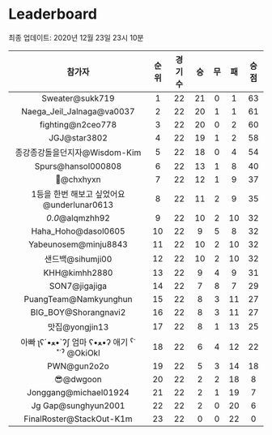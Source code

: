 # Leaderboard
최종 업데이트: 2020년 12월 23일 23시 10분




| 참가자 | 순위 | 경기수 | 승 | 무 | 패 | 승점 |
|:---:|:---:|:---:|:---:|:---:|:---:|:---:|
| Sweater@sukk719 | 1 | 22 | 21 | 0 | 1 | 63 |
| Naega_Jeil_Jalnaga@va0037 | 2 | 22 | 20 | 1 | 1 | 61 |
| fighting@n2ceo778 | 3 | 22 | 20 | 0 | 2 | 60 |
| JGJ@star3802 | 4 | 22 | 19 | 1 | 2 | 58 |
| 종강종강돌을던지자@Wisdom-Kim | 5 | 22 | 18 | 0 | 4 | 54 |
| Spurs@hansol000808 | 6 | 22 | 13 | 1 | 8 | 40 |
| 👑@chxhyxn | 7 | 22 | 12 | 1 | 9 | 37 |
| 1등을 한번 해보고 싶었어요@underlunar0613 | 8 | 22 | 11 | 2 | 9 | 35 |
| _0.0_@alqmzhh92 | 9 | 22 | 10 | 2 | 10 | 32 |
| Haha_Hoho@dasol0605 | 10 | 22 | 9 | 5 | 8 | 32 |
| Yabeunosem@minju8843 | 11 | 22 | 10 | 2 | 10 | 32 |
| 샌드백@sihumji00 | 12 | 22 | 10 | 2 | 10 | 32 |
| KHH@kimhh2880 | 13 | 22 | 9 | 4 | 9 | 31 |
| SON7@jigajiga | 14 | 22 | 7 | 8 | 7 | 29 |
| PuangTeam@Namkyunghun | 15 | 22 | 8 | 3 | 11 | 27 |
| BIG_BOY@Shorangnavi2 | 16 | 22 | 8 | 3 | 11 | 27 |
| 맛집@yongjin13 | 17 | 22 | 8 | 1 | 13 | 25 |
|  아빠  ʅʕ´•ﻌ•`ʔʃ  엄마 ʕ•ﻌ•ʔ 애기 ˁ˙˟˙ˀ @OkiOkl | 18 | 22 | 6 | 4 | 12 | 22 |
| PWN@gun2o2o | 19 | 22 | 5 | 3 | 14 | 18 |
| 😎@dwgoon | 20 | 22 | 2 | 2 | 18 | 8 |
| Jonggang@michael01924 | 21 | 22 | 2 | 1 | 19 | 7 |
| Jg Gap@sunghyun2001 | 22 | 22 | 2 | 0 | 20 | 6 |
| FinalRoster@StackOut-K1m | 23 | 22 | 0 | 0 | 22 | 0 |